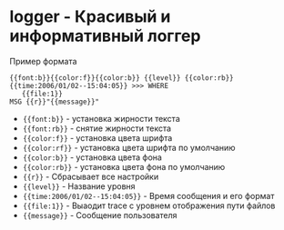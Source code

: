 # logger - Красивый и информативный логгер

Пример формата 

``` 
{{font:b}}{{color:f}}{{color:b}} {{level}} {{color:rb}} {{time:2006/01/02--15:04:05}} >>> WHERE
   {{file:1}}
MSG {{r}}"{{message}}"
```

* `{{font:b}}` - установка жирности текста
* `{{font:rb}}` - снятие жирности текста
* `{{color:f}}` - установка цвета шрифта
* `{{color:rf}}` - установка цвета шрифта по умолчанию
* `{{color:b}}` - установка цвета фона
* `{{color:rb}}` - установка цвета фона по умолчанию
* `{{r}}` - Сбрасывает все настройки
* `{{level}}` - Название уровня
* `{{time:2006/01/02--15:04:05}}` - Время сообщения и его формат
* `{{file:1}}` - Выаодит trace с уровнем отображения пути файлов
* `{{message}}` - Сообщение пользователя